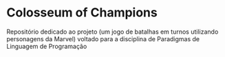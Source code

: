 # Colosseum of Champions
Repositório dedicado ao projeto (um jogo de batalhas em turnos utilizando personagens da Marvel) voltado para a disciplina de Paradigmas de Linguagem de Programação
